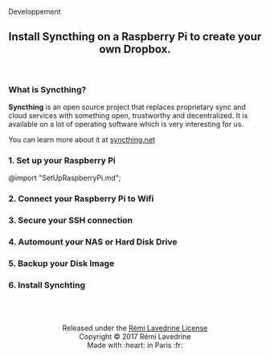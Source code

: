 Developpement

<center>
  <h2 style="border-bottom: none;"> Install Syncthing on a Raspberry Pi to create your own Dropbox. </h2>
</center><br>


### What is Syncthing?

**Syncthing** is an open source project that replaces proprietary sync and cloud services with something open, trustworthy and decentralized.
It is available on a lot of operating software which is very interesting for us.

You can learn more about it at <a href="http://syncthing.net">syncthing.net</a>


<!-- anchor -->

### 1. Set up your Raspberry Pi

@import "SetUpRaspberryPi.md";

<!-- anchor -->

<!-- anchor -->

### 2. Connect your Raspberry Pi to Wifi 

<!-- anchor -->

<!-- anchor -->

### 3. Secure your SSH connection 

<!-- anchor -->

<!-- anchor -->

### 4. Automount your NAS or Hard Disk Drive 

<!-- anchor -->

<!-- anchor -->

### 5. Backup your Disk Image 

<!-- anchor -->

<!-- anchor -->

### 6. Install Synchting 

<!-- anchor -->

<center>
<br><br><br>
Released under the <a href="LICENSE.md">Rémi Lavedrine License</a><br>
Copyright © 2017 Rémi Lavedrine<br>
Made with  :heart:  in Paris :fr:
</center>